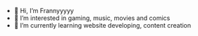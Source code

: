 - 👋 Hi, I’m Frannyyyyy
- 👀 I’m interested in gaming, music, movies and comics
- 🌱 I’m currently learning website developing, content creation

<!---
Frannyyyyy/Frannyyyyy is a ✨ special ✨ repository because its `README.md` (this file) appears on your GitHub profile.
You can click the Preview link to take a look at your changes.
--->
